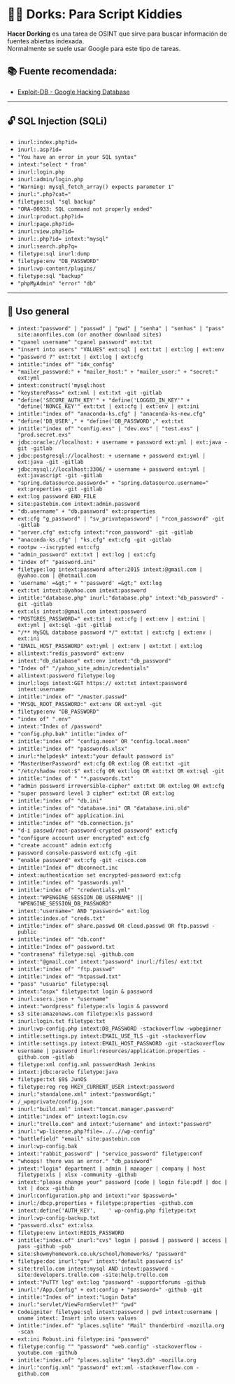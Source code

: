 
# 🕵️‍♀️ Dorks: Para Script Kiddies

**Hacer Dorking** es una tarea de OSINT que sirve para buscar información de fuentes abiertas indexada.  
Normalmente se suele usar Google para este tipo de tareas.

## 📚 Fuente recomendada:
- [Exploit-DB - Google Hacking Database](https://www.exploit-db.com/google-hacking-database)

---

## 🔓 SQL Injection (SQLi)

- `inurl:index.php?id=`
- `inurl:.asp?id=`
- `"You have an error in your SQL syntax"`
- `intext:"select * from"`
- `inurl:login.php`
- `inurl:admin/login.php`
- `"Warning: mysql_fetch_array() expects parameter 1"`
- `inurl:".php?cat="`
- `filetype:sql "sql backup"`
- `"ORA-00933: SQL command not properly ended"`
- `inurl:product.php?id=`
- `inurl:page.php?id=`
- `inurl:view.php?id=`
- `inurl:.php?id= intext:"mysql"`
- `inurl:search.php?q=`
- `filetype:sql inurl:dump`
- `filetype:env "DB_PASSWORD"`
- `inurl:wp-content/plugins/`
- `filetype:sql "backup"`
- `"phpMyAdmin" "error" "db"`

---

## 🧰 Uso general

- `intext:"password" | "passwd" | "pwd" | "senha" | "senhas" | "pass" site:anonfiles.com (or another download sites)`
- `"cpanel username" "cpanel password" ext:txt`
- `"insert into users" "VALUES" ext:sql | ext:txt | ext:log | ext:env`
- `"password 7" ext:txt | ext:log | ext:cfg`
- `intitle:"index of" "idx_config"`
- `"mailer_password:" + "mailer_host:" + "mailer_user:" + "secret:" ext:yml`
- `intext:construct('mysql:host`
- `"keystorePass=" ext:xml | ext:txt -git -gitlab`
- `"define('SECURE_AUTH_KEY'" + "define('LOGGED_IN_KEY'" + "define('NONCE_KEY'" ext:txt | ext:cfg | ext:env | ext:ini`
- `intitle:"index of" "anaconda-ks.cfg" | "anaconda-ks-new.cfg"`
- `"define('DB_USER'," + "define('DB_PASSWORD'," ext:txt`
- `intitle:"index of" "config.exs" | "dev.exs" | "test.exs" | "prod.secret.exs"`
- `jdbc:oracle://localhost: + username + password ext:yml | ext:java -git -gitlab`
- `jdbc:postgresql://localhost: + username + password ext:yml | ext:java -git -gitlab`
- `jdbc:mysql://localhost:3306/ + username + password ext:yml | ext:javascript -git -gitlab`
- `"spring.datasource.password=" + "spring.datasource.username=" ext:properties -git -gitlab`
- `ext:log password END_FILE`
- `site:pastebin.com intext:admin.password`
- `"db.username" + "db.password" ext:properties`
- `ext:cfg "g_password" | "sv_privatepassword" | "rcon_password" -git -gitlab`
- `"server.cfg" ext:cfg intext:"rcon_password" -git -gitlab`
- `"anaconda-ks.cfg" | "ks.cfg" ext:cfg -git -gitlab`
- `rootpw --iscrypted ext:cfg`
- `"admin_password" ext:txt | ext:log | ext:cfg`
- `"index of" "password.ini"`
- `filetype:log intext:password after:2015 intext:@gmail.com | @yahoo.com | @hotmail.com`
- `'username' =&gt;" + "'password' =&gt;" ext:log`
- `ext:txt intext:@yahoo.com intext:password`
- `intitle:"database.php" inurl:"database.php" intext:"db_password" -git -gitlab`
- `ext:xls intext:@gmail.com intext:password`
- `"POSTGRES_PASSWORD=" ext:txt | ext:cfg | ext:env | ext:ini | ext:yml | ext:sql -git -gitlab`
- `"/** MySQL database password */" ext:txt | ext:cfg | ext:env | ext:ini`
- `"EMAIL_HOST_PASSWORD" ext:yml | ext:env | ext:txt | ext:log`
- `allintext:"redis_password" ext:env`
- `intext:"db_database" ext:env intext:"db_password"`
- `"Index of" "/yahoo_site_admin/credentials"`
- `allintext:password filetype:log`
- `inurl:logs intext:GET https:// ext:txt intext:password intext:username`
- `intitle:"index of" "/master.passwd"`
- `"MYSQL_ROOT_PASSWORD:" ext:env OR ext:yml -git`
- `filetype:env "DB_PASSWORD"`
- `"index of" ".env"`
- `intext:"Index of /password"`
- `"config.php.bak" intitle:"index of"`
- `intitle:"index of" "config.neon" OR "config.local.neon"`
- `intitle:"index of" "passwords.xlsx"`
- `inurl:*helpdesk* intext:"your default password is"`
- `"MasterUserPassword" ext:cfg OR ext:log OR ext:txt -git`
- `"/etc/shadow root:$" ext:cfg OR ext:log OR ext:txt OR ext:sql -git`
- `intitle:"index of " "*.passwords.txt"`
- `"admin password irreversible-cipher" ext:txt OR ext:log OR ext:cfg`
- `"super password level 3 cipher" ext:txt OR ext:log`
- `intitle:"index of" "db.ini"`
- `intitle:"index of" "database.ini" OR "database.ini.old"`
- `intitle:"index of" application.ini`
- `intitle:"index of" "db.connection.js"`
- `"d-i passwd/root-password-crypted password" ext:cfg`
- `"configure account user encrypted" ext:cfg`
- `"create account" admin ext:cfg`
- `password console-password ext:cfg -git`
- `"enable password" ext:cfg -git -cisco.com`
- `intitle:"Index of" dbconnect.inc`
- `intext:authentication set encrypted-password ext:cfg`
- `intitle:"index of" "passwords.yml"`
- `intitle:"index of" "credentials.yml"`
- `intext:"WPENGINE_SESSION_DB_USERNAME" || "WPENGINE_SESSION_DB_PASSWORD"`
- `intext:"username=" AND "password=" ext:log`
- `intitle:index.of "creds.txt"`
- `intitle:"index of" share.passwd OR cloud.passwd OR ftp.passwd -public`
- `intitle:"index of" "db.conf"`
- `intitle:"Index of" password.txt`
- `"contrasena" filetype:sql -github.com`
- `intext:"@gmail.com" intext:"password" inurl:/files/ ext:txt`
- `intitle:"index of" "ftp.passwd"`
- `intitle:"index of" "htpasswd.txt"`
- `"pass" "usuario" filetype:sql`
- `intext:"aspx" filetype:txt login & password`
- `inurl:users.json + "username"`
- `intext:"wordpress" filetype:xls login & password`
- `s3 site:amazonaws.com filetype:xls password`
- `inurl:login.txt filetype:txt`
- `inurl:wp-config.php intext:DB_PASSWORD -stackoverflow -wpbeginner`
- `intitle:settings.py intext:EMAIL_USE_TLS -git -stackoverflow`
- `intitle:settings.py intext:EMAIL_HOST_PASSWORD -git -stackoverflow`
- `username | password inurl:resources/application.properties -github.com -gitlab`
- `filetype:xml config.xml passwordHash Jenkins`
- `intext:jdbc:oracle filetype:java`
- `filetype:txt $9$ JunOS`
- `filetype:reg reg HKEY_CURRENT_USER intext:password`
- `inurl:"standalone.xml" intext:"password&gt;"`
- `/_wpeprivate/config.json`
- `inurl:"build.xml" intext:"tomcat.manager.password"`
- `intitle:"index of" intext:login.csv`
- `inurl:"trello.com" and intext:"username" and intext:"password"`
- `inurl:"wp-license.php?file=../..//wp-config"`
- `"battlefield" "email" site:pastebin.com`
- `inurl:wp-config.bak`
- `intext:"rabbit_password" | "service_password" filetype:conf`
- `"whoops! there was an error." "db_password"`
- `intext:"login" department | admin | manager | company | host filetype:xls | xlsx -community -github`
- `intext:"please change your" password |code | login file:pdf | doc | txt | docx -github`
- `inurl:configuration.php and intext:"var $password="`
- `inurl:/dbcp.properties + filetype:properties -github.com`
- `intext:define('AUTH_KEY',    ' wp-config.php filetype:txt`
- `inurl:wp-config-backup.txt`
- `"password.xlsx" ext:xlsx`
- `filetype:env intext:REDIS_PASSWORD`
- `intitle:"index.of" inurl:"cvs" login | passwd | password | access | pass -github -pub`
- `site:showmyhomework.co.uk/school/homeworks/ "password"`
- `filetype:doc inurl:"gov" intext:"default password is"`
- `site:trello.com intext:mysql AND intext:password -site:developers.trello.com -site:help.trello.com`
- `intext:"PuTTY log" ext:log "password" -supportforums -github`
- `inurl:"/App.Config" + ext:config + "password=" -github -git`
- `intitle:"Index of" intext:"Login Data"`
- `inurl:"servlet/ViewFormServlet?" "pwd"`
- `Codeigniter filetype:sql intext:password | pwd intext:username | uname intext: Insert into users values`
- `intitle:"index.of" "places.sqlite" "Mail" thunderbird -mozilla.org -scan`
- `ext:ini Robust.ini filetype:ini "password"`
- `filetype:config "" "password" "web.config" -stackoverflow -youtube.com -github`
- `intitle:"index.of" "places.sqlite" "key3.db" -mozilla.org`
- `inurl:"config.xml" "password" ext:xml -stackoverflow.com -github.com`
